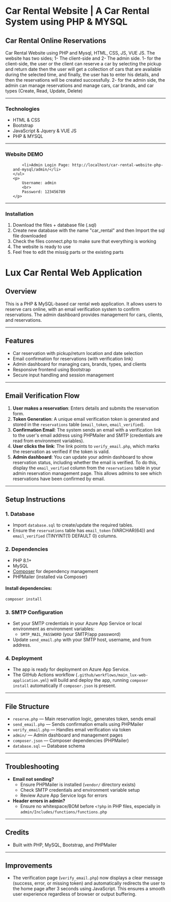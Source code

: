 <h1>Car Rental Website | A Car Rental System using PHP & MYSQL</h1>
<h2>Car Rental Online Reservations</h2>
<p>
Car Rental Website using PHP and Mysql, HTML, CSS, JS, VUE JS.
The website has two sides; 1- The client-side and 2- The admin side.
1- for the client-side, the user or the client can reserve a car by selecting the pickup and return date then the user will get a collection of cars that are available during the selected time, and finally, the user has to enter his details, and then the reservations will be created successfully.
2- for the admin side, the admin can manage reservations and manage cars, car brands, and car types (Create, Read, Update, Delete)	
</p>
<hr>
<div>
	<h3>Technologies</h3>
  	<ul>
		<li>HTML & CSS</li>
		<li>Bootstrap</li>
		<li>JavaScript & Jquery & VUE JS</li>
		<li>PHP & MYSQL</li>
	</ul>
</div>
<hr>
<div>
	<h3>Website DEMO</h3>
  	<ul>
		
		<li>Admin Login Page: http://localhost/car-rental-website-php-and-mysql/admin/</li>
	</ul>
	<p>
		Username: admin
		<br>
		Password: 123456789
	</p>
</div>
<hr>
<div>
	<h3>Installation</h3>
  	<ol>
		<li>Download the files + database file (.sql)</li>
		<li>Create new database with the name "car_rental" and then Import the sql file downloaded </li>
		<li>Check the files connect.php to make sure that everything is working</li>
		<li>The website is ready to use</li>
		<li>Feel free to edit the missig parts or the existing parts</li>
	</ol>
</div>

# Lux Car Rental Web Application

## Overview
This is a PHP & MySQL-based car rental web application. It allows users to reserve cars online, with an email verification system to confirm reservations. The admin dashboard provides management for cars, clients, and reservations.

---

## Features
- Car reservation with pickup/return location and date selection
- Email confirmation for reservations (with verification link)
- Admin dashboard for managing cars, brands, types, and clients
- Responsive frontend using Bootstrap
- Secure input handling and session management

---

## Email Verification Flow
1. **User makes a reservation**: Enters details and submits the reservation form.
2. **Token Generation**: A unique email verification token is generated and stored in the `reservations` table (`email_token`, `email_verified`).
3. **Confirmation Email**: The system sends an email with a verification link to the user's email address using PHPMailer and SMTP (credentials are read from environment variables).
4. **User clicks the link**: The link points to `verify_email.php`, which marks the reservation as verified if the token is valid.
5. **Admin dashboard**: You can update your admin dashboard to show reservation status, including whether the email is verified. To do this, display the `email_verified` column from the `reservations` table in your admin reservation management page. This allows admins to see which reservations have been confirmed by email.

---

## Setup Instructions

### 1. Database
- Import `database.sql` to create/update the required tables.
- Ensure the `reservations` table has `email_token` (VARCHAR(64)) and `email_verified` (TINYINT(1) DEFAULT 0) columns.

### 2. Dependencies
- PHP 8.1+
- MySQL
- [Composer](https://getcomposer.org/) for dependency management
- PHPMailer (installed via Composer)

#### Install dependencies:
```bash
composer install
```

### 3. SMTP Configuration
- Set your SMTP credentials in your Azure App Service or local environment as environment variables:
  - `SMTP_MAIL_PASSWORD` (your SMTP/app password)
- Update `send_email.php` with your SMTP host, username, and from address.

### 4. Deployment
- The app is ready for deployment on Azure App Service.
- The GitHub Actions workflow (`.github/workflows/main_lux-web-application.yml`) will build and deploy the app, running `composer install` automatically if `composer.json` is present.

---

## File Structure
- `reserve.php` — Main reservation logic, generates token, sends email
- `send_email.php` — Sends confirmation emails using PHPMailer
- `verify_email.php` — Handles email verification via token
- `admin/` — Admin dashboard and management pages
- `composer.json` — Composer dependencies (PHPMailer)
- `database.sql` — Database schema

---

## Troubleshooting
- **Email not sending?**
  - Ensure PHPMailer is installed (`vendor/` directory exists)
  - Check SMTP credentials and environment variable setup
  - Review Azure App Service logs for errors
- **Header errors in admin?**
  - Ensure no whitespace/BOM before `<?php` in PHP files, especially in `admin/Includes/functions/functions.php`

---

## Credits
- Built with PHP, MySQL, Bootstrap, and PHPMailer

---

## Improvements
- The verification page (`verify_email.php`) now displays a clear message (success, error, or missing token) and automatically redirects the user to the home page after 3 seconds using JavaScript. This ensures a smooth user experience regardless of browser or output buffering.
